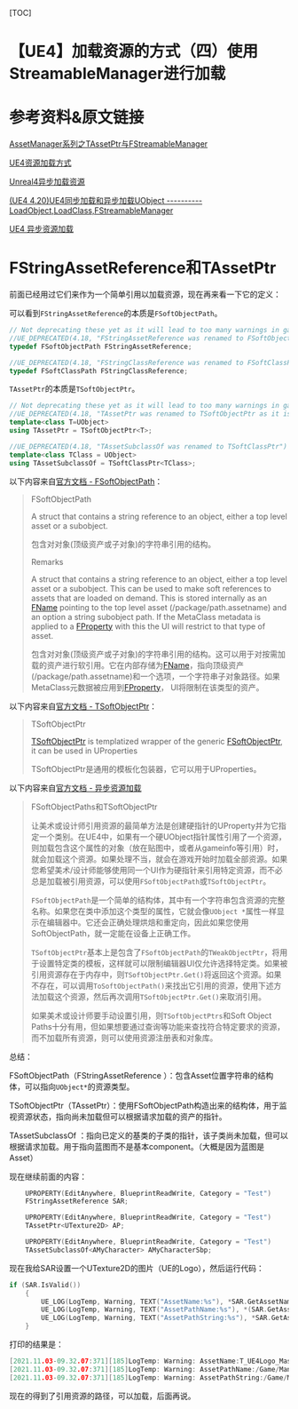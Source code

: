 [TOC]

# 【UE4】加载资源的方式（四）使用StreamableManager进行加载

# 参考资料&原文链接

[AssetManager系列之TAssetPtr与FStreamableManager](https://zhuanlan.zhihu.com/p/80846277)

[UE4资源加载方式](https://www.sohu.com/a/203578475_667928)

[Unreal4异步加载资源](https://zhuanlan.zhihu.com/p/369304308)

[(UE4 4.20)UE4同步加载和异步加载UObject ----------LoadObject,LoadClass,FStreamableManager](https://blog.csdn.net/qq_29523119/article/details/84455486)

[UE4 异步资源加载](https://blog.csdn.net/mmqqyyqqyyq/article/details/84001778)

# FStringAssetReference和TAssetPtr

前面已经用过它们来作为一个简单引用以加载资源，现在再来看一下它的定义：

可以看到`FStringAssetReference`的本质是`FSoftObjectPath`。

```c++
// Not deprecating these yet as it will lead to too many warnings in games
//UE_DEPRECATED(4.18, "FStringAssetReference was renamed to FSoftObjectPath as it is now not always a string and can also refer to a subobject")
typedef FSoftObjectPath FStringAssetReference;

//UE_DEPRECATED(4.18, "FStringClassReference was renamed to FSoftClassPath")
typedef FSoftClassPath FStringClassReference;
```

`TAssetPtr`的本质是`TSoftObjectPtr`。

```c++
// Not deprecating these yet as it will lead to too many warnings in games
//UE_DEPRECATED(4.18, "TAssetPtr was renamed to TSoftObjectPtr as it is not necessarily an asset")
template<class T=UObject>
using TAssetPtr = TSoftObjectPtr<T>;

//UE_DEPRECATED(4.18, "TAssetSubclassOf was renamed to TSoftClassPtr")
template<class TClass = UObject>
using TAssetSubclassOf = TSoftClassPtr<TClass>;
```

以下内容来自[官方文档 - FSoftObjectPath](https://docs.unrealengine.com/4.27/en-US/API/Runtime/CoreUObject/UObject/FSoftObjectPath/)：

> FSoftObjectPath
>
> A struct that contains a string reference to an object, either a top level asset or a subobject.
>
> 包含对对象(顶级资产或子对象)的字符串引用的结构。
>
> Remarks
>
> A struct that contains a string reference to an object, either a top level asset or a subobject. This can be used to make soft references to assets that are loaded on demand. This is stored internally as an [FName](https://docs.unrealengine.com/4.27/en-US/API/Runtime/Core/UObject/FName/index.html) pointing to the top level asset (/package/path.assetname) and an option a string subobject path. If the MetaClass metadata is applied to a [FProperty](https://docs.unrealengine.com/4.27/en-US/API/Runtime/CoreUObject/UObject/FProperty/index.html) with this the UI will restrict to that type of asset.
>
> 包含对对象(顶级资产或子对象)的字符串引用的结构。这可以用于对按需加载的资产进行软引用。它在内部存储为[FName](https://docs.unrealengine.com/4.27/en-US/API/Runtime/Core/UObject/FName/index.html)，指向顶级资产(/package/path.assetname)和一个选项，一个字符串子对象路径。如果MetaClass元数据被应用到[FProperty](https://docs.unrealengine.com/4.27/en-US/API/Runtime/CoreUObject/UObject/FProperty/index.html)， UI将限制在该类型的资产。

以下内容来自[官方文档 - TSoftObjectPtr](https://docs.unrealengine.com/4.27/en-US/API/Runtime/CoreUObject/UObject/TSoftObjectPtr/)：

> TSoftObjectPtr
>
> [TSoftObjectPtr](https://docs.unrealengine.com/4.27/en-US/API/Runtime/CoreUObject/UObject/TSoftObjectPtr/index.html) is templatized wrapper of the generic [FSoftObjectPtr](https://docs.unrealengine.com/4.27/en-US/API/Runtime/CoreUObject/UObject/FSoftObjectPtr/index.html), it can be used in UProperties
>
> TSoftObjectPtr是通用的模板化包装器，它可以用于UProperties。

以下内容来自[官方文档 - 异步资源加载](https://docs.unrealengine.com/4.27/zh-CN/ProgrammingAndScripting/ProgrammingWithCPP/Assets/AsyncLoading/)

> FSoftObjectPaths和TSoftObjectPtr
>
> 让美术或设计师引用资源的最简单方法是创建硬指针的UProperty并为它指定一个类别。在UE4中，如果有一个硬UObject指针属性引用了一个资源，则加载包含这个属性的对象（放在贴图中，或者从gameinfo等引用）时，就会加载这个资源。如果处理不当，就会在游戏开始时加载全部资源。如果您希望美术/设计师能够使用同一个UI作为硬指针来引用特定资源，而不必总是加载被引用资源，可以使用`FSoftObjectPath`或`TSoftObjectPtr`。
>
> `FSoftObjectPath`是一个简单的结构体，其中有一个字符串包含资源的完整名称。如果您在类中添加这个类型的属性，它就会像`UObject *`属性一样显示在编辑器中。它还会正确处理烘焙和重定向，因此如果您使用SoftObjectPath，就一定能在设备上正确工作。
>
> `TSoftObjectPtr`基本上是包含了`FSoftObjectPath`的`TWeakObjectPtr`，将用于设置特定类的模板，这样就可以限制编辑器UI仅允许选择特定类。如果被引用资源存在于内存中，则`TSoftObjectPtr.Get()`将返回这个资源。如果不存在，可以调用`ToSoftObjectPath()`来找出它引用的资源，使用下述方法加载这个资源，然后再次调用`TSoftObjectPtr.Get()`来取消引用。
>
> 如果美术或设计师要手动设置引用，则`TSoftObjectPtrs`和Soft Object Paths十分有用，但如果想要通过查询等功能来查找符合特定要求的资源，而不加载所有资源，则可以使用资源注册表和对象库。

总结：

FSoftObjectPath（FStringAssetReference ）：包含Asset位置字符串的结构体，可以指向`UObject*`的资源类型。

TSoftObjectPtr（TAssetPtr）：使用FSoftObjectPath构造出来的结构体，用于监视资源状态，指向尚未加载但可以根据请求加载的资产的指针。

TAssetSubclassOf ：指向已定义的基类的子类的指针，该子类尚未加载，但可以根据请求加载。用于指向蓝图而不是基本component。（大概是因为蓝图是Asset）

现在继续前面的内容：

```c++
	UPROPERTY(EditAnywhere, BlueprintReadWrite, Category = "Test")
	FStringAssetReference SAR;

	UPROPERTY(EditAnywhere, BlueprintReadWrite, Category = "Test")
	TAssetPtr<UTexture2D> AP;

	UPROPERTY(EditAnywhere, BlueprintReadWrite, Category = "Test")
	TAssetSubclassOf<AMyCharacter> AMyCharacterSbp;
```

现在我给SAR设置一个UTexture2D的图片（UE的Logo），然后运行代码：

```c++
if (SAR.IsValid())
	{
		UE_LOG(LogTemp, Warning, TEXT("AssetName:%s"), *SAR.GetAssetName());
		UE_LOG(LogTemp, Warning, TEXT("AssetPathName:%s"), *(SAR.GetAssetPathName().ToString()));
		UE_LOG(LogTemp, Warning, TEXT("AssetPathString:%s"), *SAR.GetAssetPathString());
	}
```

打印的结果是：

```c++
[2021.11.03-09.32.07:371][185]LogTemp: Warning: AssetName:T_UE4Logo_Mask
[2021.11.03-09.32.07:371][185]LogTemp: Warning: AssetPathName:/Game/Mannequin/Character/Textures/T_UE4Logo_Mask.T_UE4Logo_Mask
[2021.11.03-09.32.07:371][185]LogTemp: Warning: AssetPathString:/Game/Mannequin/Character/Textures/T_UE4Logo_Mask.T_UE4Logo_Mask
```

现在的得到了引用资源的路径，可以加载，后面再说。







